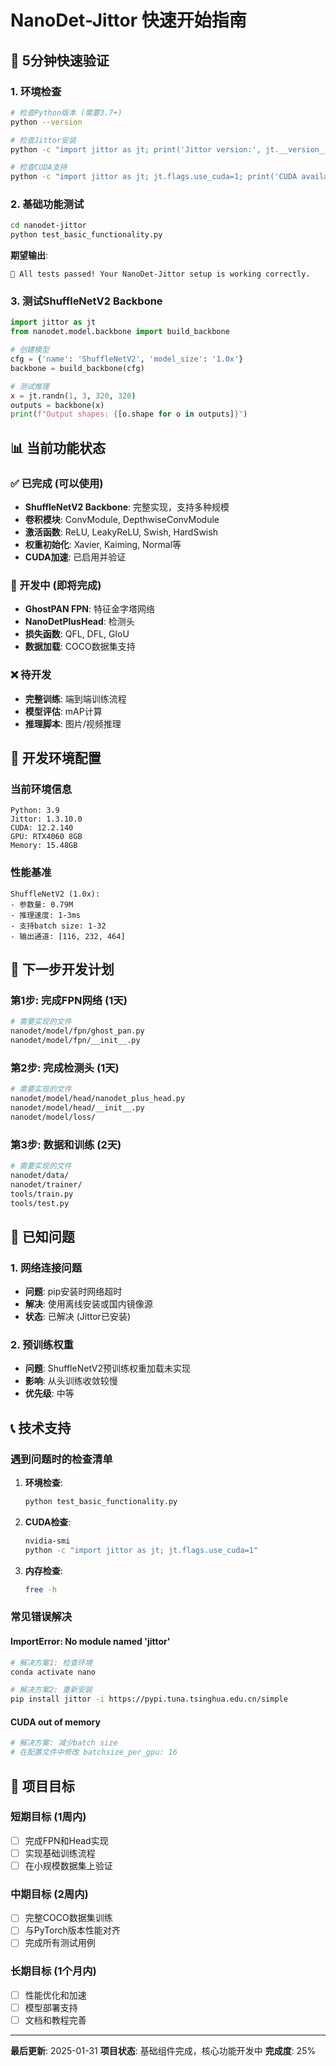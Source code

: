 # NanoDet-Jittor 快速开始指南

## 🚀 5分钟快速验证

### 1. 环境检查
```bash
# 检查Python版本 (需要3.7+)
python --version

# 检查Jittor安装
python -c "import jittor as jt; print('Jittor version:', jt.__version__)"

# 检查CUDA支持
python -c "import jittor as jt; jt.flags.use_cuda=1; print('CUDA available:', jt.flags.use_cuda)"
```

### 2. 基础功能测试
```bash
cd nanodet-jittor
python test_basic_functionality.py
```

**期望输出**:
```
🎉 All tests passed! Your NanoDet-Jittor setup is working correctly.
```

### 3. 测试ShuffleNetV2 Backbone
```python
import jittor as jt
from nanodet.model.backbone import build_backbone

# 创建模型
cfg = {'name': 'ShuffleNetV2', 'model_size': '1.0x'}
backbone = build_backbone(cfg)

# 测试推理
x = jt.randn(1, 3, 320, 320)
outputs = backbone(x)
print(f"Output shapes: {[o.shape for o in outputs]}")
```

## 📊 当前功能状态

### ✅ 已完成 (可以使用)
- **ShuffleNetV2 Backbone**: 完整实现，支持多种规模
- **卷积模块**: ConvModule, DepthwiseConvModule
- **激活函数**: ReLU, LeakyReLU, Swish, HardSwish
- **权重初始化**: Xavier, Kaiming, Normal等
- **CUDA加速**: 已启用并验证

### 🚧 开发中 (即将完成)
- **GhostPAN FPN**: 特征金字塔网络
- **NanoDetPlusHead**: 检测头
- **损失函数**: QFL, DFL, GIoU
- **数据加载**: COCO数据集支持

### ❌ 待开发
- **完整训练**: 端到端训练流程
- **模型评估**: mAP计算
- **推理脚本**: 图片/视频推理

## 🔧 开发环境配置

### 当前环境信息
```
Python: 3.9
Jittor: 1.3.10.0
CUDA: 12.2.140
GPU: RTX4060 8GB
Memory: 15.48GB
```

### 性能基准
```
ShuffleNetV2 (1.0x):
- 参数量: 0.79M
- 推理速度: 1-3ms
- 支持batch size: 1-32
- 输出通道: [116, 232, 464]
```

## 📝 下一步开发计划

### 第1步: 完成FPN网络 (1天)
```bash
# 需要实现的文件
nanodet/model/fpn/ghost_pan.py
nanodet/model/fpn/__init__.py
```

### 第2步: 完成检测头 (1天)  
```bash
# 需要实现的文件
nanodet/model/head/nanodet_plus_head.py
nanodet/model/head/__init__.py
nanodet/model/loss/
```

### 第3步: 数据和训练 (2天)
```bash
# 需要实现的文件
nanodet/data/
nanodet/trainer/
tools/train.py
tools/test.py
```

## 🐛 已知问题

### 1. 网络连接问题
- **问题**: pip安装时网络超时
- **解决**: 使用离线安装或国内镜像源
- **状态**: 已解决 (Jittor已安装)

### 2. 预训练权重
- **问题**: ShuffleNetV2预训练权重加载未实现
- **影响**: 从头训练收敛较慢
- **优先级**: 中等

## 📞 技术支持

### 遇到问题时的检查清单
1. **环境检查**:
   ```bash
   python test_basic_functionality.py
   ```

2. **CUDA检查**:
   ```bash
   nvidia-smi
   python -c "import jittor as jt; jt.flags.use_cuda=1"
   ```

3. **内存检查**:
   ```bash
   free -h
   ```

### 常见错误解决

#### ImportError: No module named 'jittor'
```bash
# 解决方案1: 检查环境
conda activate nano

# 解决方案2: 重新安装
pip install jittor -i https://pypi.tuna.tsinghua.edu.cn/simple
```

#### CUDA out of memory
```bash
# 解决方案: 减少batch size
# 在配置文件中修改 batchsize_per_gpu: 16
```

## 🎯 项目目标

### 短期目标 (1周内)
- [ ] 完成FPN和Head实现
- [ ] 实现基础训练流程
- [ ] 在小规模数据集上验证

### 中期目标 (2周内)  
- [ ] 完整COCO数据集训练
- [ ] 与PyTorch版本性能对齐
- [ ] 完成所有测试用例

### 长期目标 (1个月内)
- [ ] 性能优化和加速
- [ ] 模型部署支持
- [ ] 文档和教程完善

---

**最后更新**: 2025-01-31
**项目状态**: 基础组件完成，核心功能开发中
**完成度**: 25%
